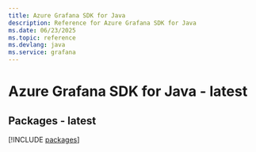 ```yaml
---
title: Azure Grafana SDK for Java
description: Reference for Azure Grafana SDK for Java
ms.date: 06/23/2025
ms.topic: reference
ms.devlang: java
ms.service: grafana
---
```

# Azure Grafana SDK for Java - latest
## Packages - latest
[!INCLUDE [packages](grafana-index.md)]
